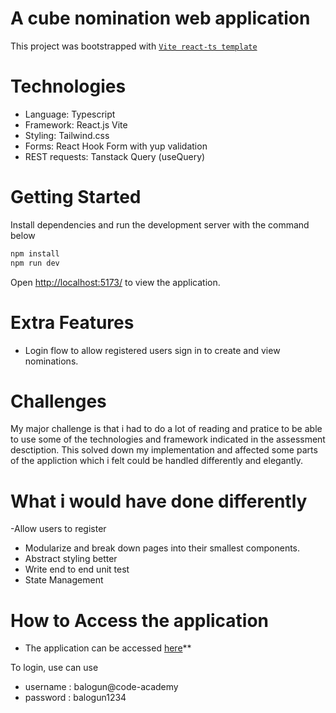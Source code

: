 # A cube nomination web application

This project was bootstrapped with [`Vite react-ts template`](https://vite.dev/guide/)

# Technologies
- Language: Typescript 
- Framework: React.js Vite
- Styling: Tailwind.css 
- Forms: React Hook Form with yup validation
- REST requests: Tanstack Query (useQuery)

# Getting Started

Install dependencies and run the development server with the command below

```bash
npm install
npm run dev
```

Open [http://localhost:5173/](http://localhost:5173/) to view the application.

# Extra Features

-   Login flow to allow registered users sign in to create and view nominations.

# Challenges

My major challenge is that i had to do a lot of reading and pratice to be able to use some of the technologies and framework indicated in the assessment desctiption. This solved down my implementation and affected some parts of the appliction which i felt could be handled differently and elegantly.


# What i would have done differently

-Allow users to register
- Modularize and break down pages into their smallest components.
- Abstract styling better
- Write end to end unit test
- State Management

# How to Access the application

- The application can be accessed [here](https://cube-academy.netlify.app/)**

To login, use can use
- username : balogun@code-academy
- password : balogun1234
